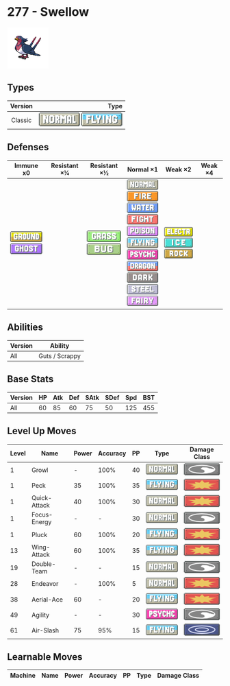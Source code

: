 # 277 - Swellow

![swellow](../img/pokemon/277.png)

## Types

| Version | Type                                                                  |
| :-----: | --------------------------------------------------------------------: |
| Classic | ![normal](../img/types/normal.png) ![flying](../img/types/flying.png) |

## Defenses

| Immune x0                                                               | Resistant ×¼ | Resistant ×½                                                      | Normal ×1                                                                                                                                                                                                                                                                                                                                                                                                                        | Weak ×2                                                                                                    | Weak ×4 |
| ----------------------------------------------------------------------- | ------------ | ----------------------------------------------------------------- | -------------------------------------------------------------------------------------------------------------------------------------------------------------------------------------------------------------------------------------------------------------------------------------------------------------------------------------------------------------------------------------------------------------------------------- | ---------------------------------------------------------------------------------------------------------- | ------- |
| ![ground](../img/types/ground.png)<br/>![ghost](../img/types/ghost.png) |              | ![grass](../img/types/grass.png)<br/>![bug](../img/types/bug.png) | ![normal](../img/types/normal.png)<br/>![fire](../img/types/fire.png)<br/>![water](../img/types/water.png)<br/>![fighting](../img/types/fighting.png)<br/>![poison](../img/types/poison.png)<br/>![flying](../img/types/flying.png)<br/>![psychic](../img/types/psychic.png)<br/>![dragon](../img/types/dragon.png)<br/>![dark](../img/types/dark.png)<br/>![steel](../img/types/steel.png)<br/>![fairy](../img/types/fairy.png) | ![electric](../img/types/electric.png)<br/>![ice](../img/types/ice.png)<br/>![rock](../img/types/rock.png) |         |

## Abilities

| Version | Ability        |
| ------- | -------------- |
| All     | Guts / Scrappy |

## Base Stats

| Version | HP | Atk | Def | SAtk | SDef | Spd | BST |
| ------- | -- | --- | --- | ---- | ---- | --- | --- |
| All     | 60 | 85  | 60  | 75   | 50   | 125 | 455 |

## Level Up Moves

| Level | Name         | Power | Accuracy | PP | Type                                 | Damage Class                           |
| ----- | ------------ | ----- | -------- | -- | ------------------------------------ | -------------------------------------- |
| 1     | Growl        | -     | 100%     | 40 | ![normal](../img/types/normal.png)   | ![status](../img/types/status.png)     |
| 1     | Peck         | 35    | 100%     | 35 | ![flying](../img/types/flying.png)   | ![physical](../img/types/physical.png) |
| 1     | Quick-Attack | 40    | 100%     | 30 | ![normal](../img/types/normal.png)   | ![physical](../img/types/physical.png) |
| 1     | Focus-Energy | -     | -        | 30 | ![normal](../img/types/normal.png)   | ![status](../img/types/status.png)     |
| 1     | Pluck        | 60    | 100%     | 20 | ![flying](../img/types/flying.png)   | ![physical](../img/types/physical.png) |
| 13    | Wing-Attack  | 60    | 100%     | 35 | ![flying](../img/types/flying.png)   | ![physical](../img/types/physical.png) |
| 19    | Double-Team  | -     | -        | 15 | ![normal](../img/types/normal.png)   | ![status](../img/types/status.png)     |
| 28    | Endeavor     | -     | 100%     | 5  | ![normal](../img/types/normal.png)   | ![physical](../img/types/physical.png) |
| 38    | Aerial-Ace   | 60    | -        | 20 | ![flying](../img/types/flying.png)   | ![physical](../img/types/physical.png) |
| 49    | Agility      | -     | -        | 30 | ![psychic](../img/types/psychic.png) | ![status](../img/types/status.png)     |
| 61    | Air-Slash    | 75    | 95%      | 15 | ![flying](../img/types/flying.png)   | ![special](../img/types/special.png)   |

## Learnable Moves

| Machine | Name | Power | Accuracy | PP | Type | Damage Class |
| ------- | ---- | ----- | -------- | -- | ---- | ------------ |